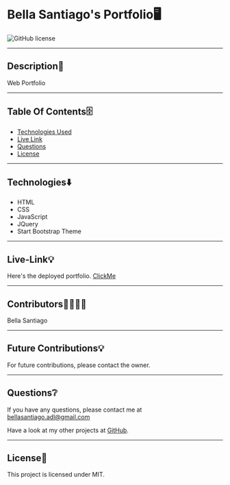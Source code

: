 # Bella Santiago's Portfolio🖥
  ![GitHub license](https://img.shields.io/badge/license-MIT-yellowgreen.svg)

  ---

  ## Description📒
  Web Portfolio

  ---

  ## Table Of Contents🗄
  - [Technologies Used](#Technologies⬇️) 
  - [Live Link](#Live-Link💡)
  - [Questions](#Questions❔)
  - [License](#license🔐)

  ---

  ## Technologies⬇️
  
  - HTML
  - CSS
  - JavaScript
  - JQuery
  - Start Bootstrap Theme

  ---

  ## Live-Link💡
  
  Here's the deployed portfolio. [ClickMe](https://bellasantiago.github.io/)

  ---

  ## Contributors🧑‍💻👩‍💻
  
  Bella Santiago
  
  ---

  ## Future Contributions💡

  For future contributions, please contact the owner.

  ---

  ## Questions❔

  If you have any questions, please contact me at bellasantiago.adl@gmail.com

  Have a look at my other projects at [GitHub](http://github.com/bellasantiago).

  ---
  ## License🔐
  
  This project is licensed under MIT.